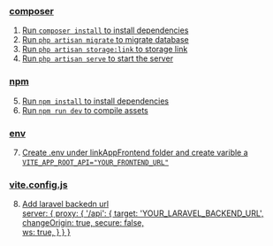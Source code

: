 <br>
<a href="https://larasoft.io/assets/img/logo-colour.webp" target="_blank">


### composer

1. Run `composer install` to install dependencies
2. Run `php artisan migrate` to migrate database
3. Run `php artisan storage:link` to storage link
4. Run `php artisan serve` to start the server


### npm

5. Run `npm install` to install dependencies
6. Run `npm run dev` to compile assets

### env

7. Create .env under linkAppFrontend folder and create varible a `VITE_APP_ROOT_API="YOUR_FRONTEND_URL"`

### vite.config.js

8. Add laravel backedn url  
 server: {
    proxy: {
      '/api': {
           target: 'YOUR_LARAVEL_BACKEND_URL',
           changeOrigin: true,
           secure: false,      
           ws: true,
       }
  }
  }

